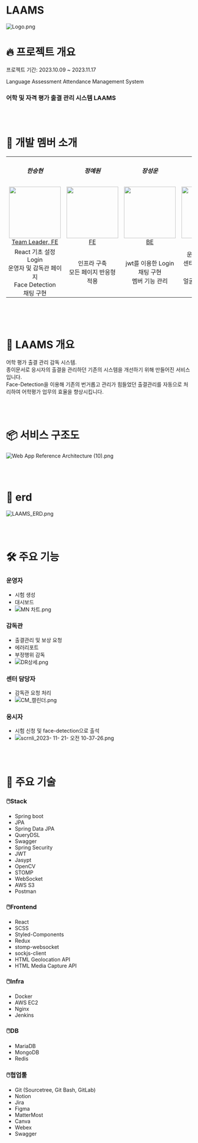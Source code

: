 # LAAMS
![Logo.png](https://prod-files-secure.s3.us-west-2.amazonaws.com/ff2c16f8-90c0-45c4-a8bb-51a77b465f91/cfd5c3ed-1aae-4335-8bbe-0496d4b8c40c/Logo.png)
# 🔥 프로젝트 개요

프로젝트 기간: 2023.10.09 ~ 2023.11.17 <br> 

Language Assessment Attendance Management System <br>
### 어학 및 자격 평가 출결 관리 시스템 LAAMS 

<br><br>

# 🙂 개발 멤버 소개

<table>
    <tr>
      <td align="center">
        <h5>한승현</h5>
      </td>
      <td align="center">
        <h5>정예원</h5>
      </td>
      <td align="center">
        <h5>장성운</h5>
      </td>
      <td align="center">
        <h5>공익규</h5>
      </td>
      <td align="center">
        <h5>김현지</h5>
      </td>
      <td align="center">
        <h5>박단비</h5>
      </td>
    </tr>
    <tr>
        <td height="140px" align="center"> <a href="https://github.com/SeungHyunH">
            <img src="https://avatars.githubusercontent.com/SeungHyunH" width="140px" /> <br>Team Leader, FE</a></td>
        <td height="140px" align="center"> <a href="https://github.com/yewon830">
            <img src="https://avatars.githubusercontent.com/yewon830" width="140px" /> <br>FE</a></td>
        <td height="140px" align="center"> <a href="https://github.com/seong-un">
            <img src="https://avatars.githubusercontent.com/seong-un" width="140px" /> <br>BE</a></td>
        <td height="140px" align="center"> <a href="https://github.com/Going9">
            <img src="https://avatars.githubusercontent.com/Going9" width="140px" /> <br>BE</a></td>
        <td height="140px" align="center"> <a href="https://github.com/hjhj-kk">
            <img src="https://avatars.githubusercontent.com/hjkasd" width="140px" /> <br>BE</a></td>
        <td height="140px" align="center"> <a href="https://github.com/pdanbi00">
            <img src="https://avatars.githubusercontent.com/pdanbi00" width="140px" /> <br>BE</a></td>        
    </tr>
    <tr>
      <td align="center" style="padding: 0px">
        React 기초 설정<br>Login<br>운영자 및 감독관 페이지<br>Face Detection<br>채팅 구현
      </td>
      <td align="center">
        인프라 구축<br>모든 페이지 반응형 적용
      </td>
      <td align="center">
        jwt를 이용한 Login<br>채팅 구현<br>멤버 기능 관리
      </td>
      <td align="center">
        운영자 기능 관리<br>센터 담당자 기능 관리<br>얼굴 인식 및 일치율 비교 기능
      </td>
      <td align="center">
        감독관 기능 관리<br>센터 담당자 기능 관리
      </td>
      <td align="center">
        공지사항 관리<br>대시보드 기능 관리
      </td>    
    </tr>
</table>

<br>
<br>
<br>

# 📜 LAAMS 개요

어학 평가 출결 관리 감독 시스템.<br>
종이문서로 응시자의 출결을 관리하던 기존의 시스템을 개선하기 위해 만들어진 서비스 입니다.<br>
Face-Detection을 이용해 기존의 번거롭고 관리가 힘들었던 출결관리를 자동으로 처리하여 어학평가 업무의 효율을 향상시킵니다.

<br>
<br>

# 📦 서비스 구조도

![Web App Reference Architecture (10).png](https://prod-files-secure.s3.us-west-2.amazonaws.com/ff2c16f8-90c0-45c4-a8bb-51a77b465f91/af62b45b-e017-4807-a903-e83eb1edd07f/Web_App_Reference_Architecture_(10).png)

<br>
<br>

# 🌊 erd

![LAAMS_ERD.png](https://prod-files-secure.s3.us-west-2.amazonaws.com/ff2c16f8-90c0-45c4-a8bb-51a77b465f91/5b69e323-e73d-412a-abf6-8cfc3aef3564/LAAMS_ERD.png)

<br>
<br>

# 🛠️ 주요 기능

### 운영자 
+ 시험 생성
+ 대시보드
+ ![MN 차트.png](https://prod-files-secure.s3.us-west-2.amazonaws.com/ff2c16f8-90c0-45c4-a8bb-51a77b465f91/5db42ada-0e65-4574-a8cd-228872a81451/MN_%EC%B0%A8%ED%8A%B8.png)

### 감독관
+ 출결관리 및 보상 요청
+ 에러리포트
+ 부정행위 감독
+ ![DR상세.png](https://prod-files-secure.s3.us-west-2.amazonaws.com/ff2c16f8-90c0-45c4-a8bb-51a77b465f91/cc89dfec-0505-4ffc-92b2-f69a7a74f883/DR%EC%83%81%EC%84%B8.png)

### 센터 담당자 
+ 감독관 요청 처리
+ ![CM_캘린더.png](https://prod-files-secure.s3.us-west-2.amazonaws.com/ff2c16f8-90c0-45c4-a8bb-51a77b465f91/5c8bdffa-bcca-47a5-9ae3-b54fa7c2662c/CM_%EC%BA%98%EB%A6%B0%EB%8D%94.png)

### 응시자
+ 시험 신청 및 face-detection으로 출석
+ ![scrnli_2023- 11- 21- 오전 10-37-26.png](https://prod-files-secure.s3.us-west-2.amazonaws.com/ff2c16f8-90c0-45c4-a8bb-51a77b465f91/6f144faf-c62f-4ff0-81a7-408c9d05657a/scrnli_2023-_11-_21-_%EC%98%A4%EC%A0%84_10-37-26.png)


<br>
<br>

# 🔧 주요 기술

### 🖱️Stack

+ Spring boot
+ JPA
+ Spring Data JPA
+ QueryDSL
+ Swagger
+ Spring Security
+ JWT
+ Jasypt
+ OpenCV
+ STOMP
+ WebSocket
+ AWS S3
+ Postman

### 🖱️Frontend

+ React
+ SCSS
+ Styled-Components
+ Redux
+ stomp-websocket
+ sockjs-client
+ HTML Geolocation API
+ HTML Media Capture API

### 🖱️Infra

+ Docker
+ AWS EC2
+ Nginx
+ Jenkins

### 🖱️DB

+ MariaDB
+ MongoDB
+ Redis

### 🖱️협업툴

+ Git (Sourcetree, Git Bash, GitLab)
+ Notion
+ Jira
+ Figma
+ MatterMost
+ Canva
+ Webex
+ Swagger

<br>
<br>
